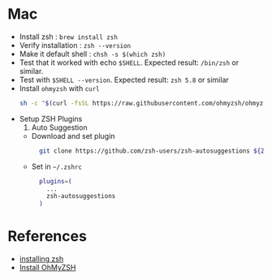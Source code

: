 # Mac 

- Install zsh : `brew install zsh`
- Verify installation : `zsh --version`
- Make it default shell : `chsh -s $(which zsh)`
- Test that it worked with echo `$SHELL`. Expected result: `/bin/zsh` or similar.
- Test with `$SHELL --version`. Expected result: `zsh 5.8` or similar
- Install `ohmyzsh` with `curl`
  ```bash
  sh -c "$(curl -fsSL https://raw.githubusercontent.com/ohmyzsh/ohmyzsh/master/tools/install.sh)"
  ```
- Setup ZSH Plugins
  1. Auto Suggestion
    - Download and set plugin
      ```bash
        git clone https://github.com/zsh-users/zsh-autosuggestions ${ZSH_CUSTOM:-~/.oh-my-zsh/custom}/plugins/zsh-autosuggestions
      ```
    - Set in `~/.zshrc`
      ```bash
        plugins=(
          ...
          zsh-autosuggestions
        )
      ```
    
# References
- [installing zsh](https://github.com/ohmyzsh/ohmyzsh/wiki/Installing-ZSH)
- [Install OhMyZSH](https://github.com/ohmyzsh/ohmyzsh#basic-installation)
